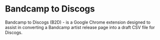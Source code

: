# Bandcamp to Discogs

Bandcamp to Discogs (B2D) - is a Google Chrome extension designed to assist in converting a Bandcamp artist release page into a draft CSV file for Discogs.
